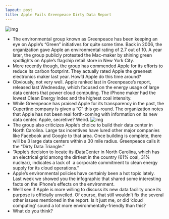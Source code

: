 ```yaml
---
layout: post
title: Apple Fails Greenpeace Dirty Data Report
---
```

![img](http://media.idownloadblog.com/wp-content/uploads/2011/04/green-apple-e1303511406412.jpg)
* The environmental group known as Greenpeace has been keeping an eye on Apple’s “Green” initiatives for quite some time. Back in 2006, the organization gave Apple an environmental rating of 2.7 out of 10. A year later, the group publicly protested the Mac-maker by shining green spotlights on Apple’s flagship retail store in New York City.
* More recently though, the group has commended Apple for its efforts to reduce its carbon footprint. They actually rated Apple the greenest electronics maker last year. How’d Apple do this time around?
* Obviously, not very well. Apple ranked last in Greenpeace’s report, released last Wednesday, which focused on the energy usage of large data centers that power cloud computing. The iPhone maker had the lowest Clean Energy Index and the highest coal intensity.
* While Greenpeace has praised Apple for its transparency in the past, the Cupertino company is given a “C” this go-round. The organization notes that Apple has not been real forth-coming with information on its new data center. Apple, secretive? Weird.
![img](http://media.idownloadblog.com/wp-content/uploads/2011/04/green-graph.png)
* The group also criticizes Apple’s choice to build their data center in North Carolina. Large tax incentives have lured other major companies like Facebook and Google to that area. Once building is complete, there will be 3 large data centers within a 30 mile radius. Greenpeace calls it the “Dirty Data Triangle.”
* “Apple’s decision to locate its iDataCenter in North Carolina, which has an electrical grid among the dirtiest in the country (61% coal, 31% nuclear), indicates a lack of  a corporate commitment to clean energy supply for its cloud operations.”
* Apple’s environmental policies have certainly been a hot topic lately. Last week we showed you the infographic that shared some interesting facts on the iPhone’s effects on the environment.
* We’ll see if Apple is more willing to discuss its new data facility once its purpose is officially unveiled. Of course, that still wouldn’t fix the several other issues mentioned in the report. Is it just me, or did ‘cloud computing’ sound a lot more environmentally-friendly than this?
* What do you think?

